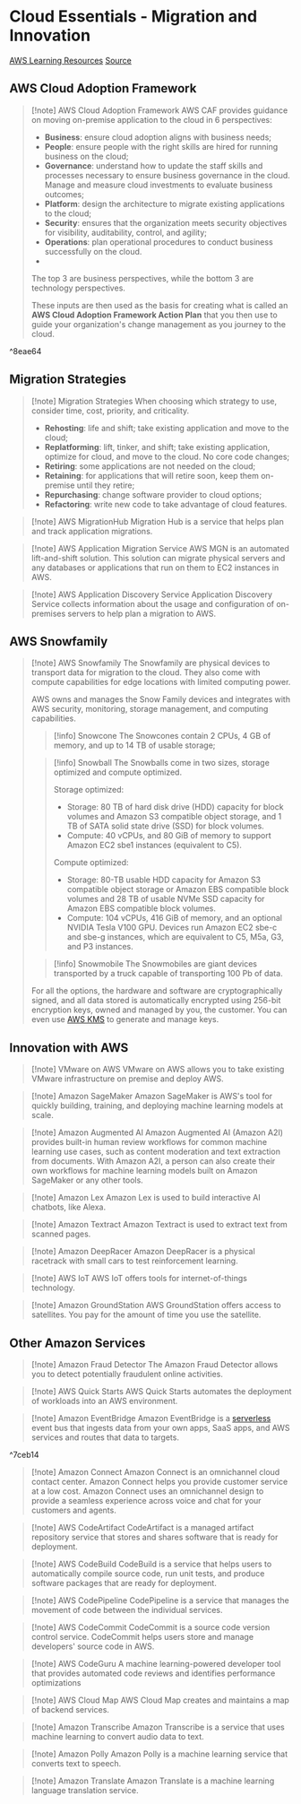 # Cloud Essentials - Migration and Innovation

[AWS Learning Resources](AWS%20Learning%20Resources.md)
[Source](https://explore.skillbuilder.aws/learn/course/134/play/99519/aws-cloud-practitioner-essentials;lp=82)

## AWS Cloud Adoption Framework

> [!note] AWS Cloud Adoption Framework
> AWS CAF provides guidance on moving on-premise application to the cloud in 6 perspectives:
> - **Business**: ensure cloud adoption aligns with business needs; 
> - **People**: ensure people with the right skills are hired for running business on the cloud;
> - **Governance**: understand how to update the staff skills and processes necessary to ensure business governance in the cloud. Manage and measure cloud investments to evaluate business outcomes;
> - **Platform**: design the architecture to migrate existing applications to the cloud;
> - **Security**: ensures that the organization meets security objectives for visibility, auditability, control, and agility;
> - **Operations**: plan operational procedures to conduct business successfully on the cloud.
> - 
> The top 3 are business perspectives, while the bottom 3 are technology perspectives.
> 
> These inputs are then used as the basis for creating what is called an **AWS Cloud Adoption Framework Action Plan** that you then use to guide your organization's change management as you journey to the cloud.

^8eae64

## Migration Strategies

> [!note] Migration Strategies
> When choosing which strategy to use, consider time, cost, priority, and criticality.
> 
> - **Rehosting**: life and shift; take existing application and move to the cloud;
> - **Replatforming**: lift, tinker, and shift; take existing application, optimize for cloud, and move to the cloud. No core code changes;
> - **Retiring**: some applications are not needed on the cloud;
> - **Retaining**: for applications that will retire soon, keep them on-premise until they retire;
> - **Repurchasing**: change software provider to cloud options;
> - **Refactoring**: write new code to take advantage of cloud features.

> [!note] AWS MigrationHub
> Migration Hub is a service that helps plan and track application migrations.

> [!note] AWS Application Migration Service
> AWS MGN is an automated lift-and-shift solution. This solution can migrate physical servers and any databases or applications that run on them to EC2 instances in AWS.

> [!note] AWS Application Discovery Service
> Application Discovery Service collects information about the usage and configuration of on-premises servers to help plan a migration to AWS.

## AWS Snowfamily

> [!note] AWS Snowfamily
> The Snowfamily are physical devices to transport data for migration to the cloud. They also come with compute capabilities for edge locations with limited computing power.
> 
> AWS owns and manages the Snow Family devices and integrates with AWS security, monitoring, storage management, and computing capabilities. 
> 
> > [!info] Snowcone
> > The Snowcones contain 2 CPUs, 4 GB of memory, and up to 14 TB of usable storage;
> 
> > [!info] Snowball
> > The Snowballs come in two sizes, storage optimized and compute optimized.
> > 
> > Storage optimized:
> > -  Storage: 80 TB of hard disk drive (HDD) capacity for block volumes and Amazon S3 compatible object storage, and 1 TB of SATA solid state drive (SSD) for block volumes. 
> > - Compute: 40 vCPUs, and 80 GiB of memory to support Amazon EC2 sbe1 instances (equivalent to C5).
> > 
> > Compute optimized:
> > - Storage: 80-TB usable HDD capacity for Amazon S3 compatible object storage or Amazon EBS compatible block volumes and 28 TB of usable NVMe SSD capacity for Amazon EBS compatible block volumes. 
> > - Compute: 104 vCPUs, 416 GiB of memory, and an optional NVIDIA Tesla V100 GPU. Devices run Amazon EC2 sbe-c and sbe-g instances, which are equivalent to C5, M5a, G3, and P3 instances.
> 
> > [!info] Snowmobile
> > The Snowmobiles are giant devices transported by a truck capable of transporting 100 Pb of data.
> 
> For all the options, the hardware and software are cryptographically signed, and all data stored is automatically encrypted using 256-bit encryption keys, owned and managed by you, the customer. You can even use [AWS KMS](2.6%20Security%20in%20the%20Cloud.md#^645231) to generate and manage keys.

## Innovation with AWS

> [!note] VMware on AWS
> VMware on AWS allows you to take existing VMware infrastructure on premise and deploy AWS.

> [!note] Amazon SageMaker
> Amazon SageMaker is AWS's tool for quickly building, training, and deploying machine learning models at scale.

> [!note] Amazon Augmented AI
> Amazon Augmented AI (Amazon A2I) provides built-in human review workflows for common machine learning use cases, such as content moderation and text extraction from documents. With Amazon A2I, a person can also create their own workflows for machine learning models built on Amazon SageMaker or any other tools.

> [!note] Amazon Lex
> Amazon Lex is used to build interactive AI chatbots, like Alexa.

> [!note] Amazon Textract
> Amazon Textract is used to extract text from scanned pages.

> [!note] Amazon DeepRacer
> Amazon DeepRacer is a physical racetrack with small cars to test reinforcement learning.

> [!note] AWS IoT
> AWS IoT offers tools for internet-of-things technology.

> [!note] Amazon GroundStation
> AWS GroundStation offers access to satellites. You pay for the amount of time you use the satellite.

## Other Amazon Services

> [!note] Amazon Fraud Detector
> The Amazon Fraud Detector allows you to detect potentially fraudulent online activities.

> [!note] AWS Quick Starts
> AWS Quick Starts automates the deployment of workloads into an AWS environment.

> [!note] Amazon EventBridge
> Amazon EventBridge is a [serverless](2.2%20Compute%20in%20the%20Cloud.md#^173173) event bus that ingests data from your own apps, SaaS apps, and AWS services and routes that data to targets.

^7ceb14

> [!note] Amazon Connect
> Amazon Connect is an omnichannel cloud contact center. Amazon Connect helps you provide customer service at a low cost. Amazon Connect uses an omnichannel design to provide a seamless experience across voice and chat for your customers and agents.

> [!note] AWS CodeArtifact
> CodeArtifact is a managed artifact repository service that stores and shares software that is ready for deployment.

> [!note] AWS CodeBuild
> CodeBuild is a service that helps users to automatically compile source code, run unit tests, and produce software packages that are ready for deployment.

> [!note] AWS CodePipeline
> CodePipeline is a service that manages the movement of code between the individual services.

> [!note] AWS CodeCommit
> CodeCommit is a source code version control service. CodeCommit helps users store and manage developers' source code in AWS.

> [!note] AWS CodeGuru
> A machine learning-powered developer tool that provides automated code reviews and identifies performance optimizations

> [!note] AWS Cloud Map
> AWS Cloud Map creates and maintains a map of backend services.

> [!note] Amazon Transcribe
> Amazon Transcribe is a service that uses machine learning to convert audio data to text.

> [!note] Amazon Polly
> Amazon Polly is a machine learning service that converts text to speech.

> [!note] Amazon Translate
> Amazon Translate is a machine learning language translation service.





